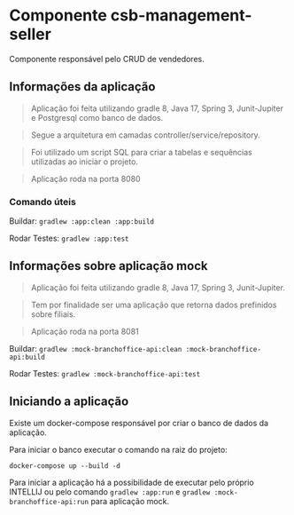# Componente csb-management-seller

Componente responsável pelo CRUD de vendedores.

## Informações da aplicação

> Aplicação foi feita utilizando gradle 8, Java 17, Spring 3, Junit-Jupiter e Postgresql como banco de dados.

> Segue a arquitetura em camadas controller/service/repository.

> Foi utilizado um script SQL para criar a tabelas e sequências utilizadas ao iniciar o projeto.

> Aplicação roda na porta 8080

### Comando úteis

Buildar:
`gradlew :app:clean :app:build`

Rodar Testes:
`gradlew :app:test`

## Informações sobre aplicação mock

> Aplicação foi feita utilizando gradle 8, Java 17, Spring 3, Junit-Jupiter.

> Tem por finalidade ser uma aplicação que retorna dados prefinidos sobre filiais.

> Aplicação roda na porta 8081

Buildar:
`gradlew :mock-branchoffice-api:clean :mock-branchoffice-api:build`

Rodar Testes:
`gradlew :mock-branchoffice-api:test`

## Iniciando a aplicação

Existe um docker-compose responsável por criar o banco de dados da aplicação.

Para iniciar o banco executar o comando na raiz do projeto:

`docker-compose up --build -d`

Para iniciar a aplicação há a possibilidade de executar pelo próprio INTELLIJ
ou pelo comando `gradlew :app:run` e `gradlew :mock-branchoffice-api:run` para aplicação mock.